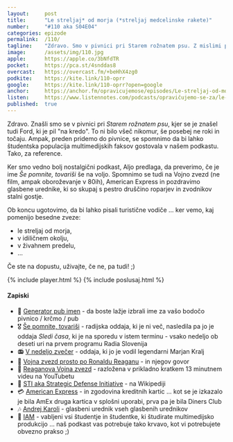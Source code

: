 ```yaml
---
layout: 	post
title:  	"Le streljaj* od morja (*streljaj medcelinske rakete)"
number: 	"#110 aka S04E04"
categories:	epizode
permalink:	/110/
tagline: 	"Zdravo. Smo v pivnici pri Starem rožnatem psu. Z mislimi pa le streljaj od morja ... četudi je to streljaj medcelinske rakete."
image:		/assets/img/110.jpg
apple:		https://apple.co/3bNfdTR
pocket:		https://pca.st/4snddas8
overcast:	https://overcast.fm/+beHhX4zg0
podkite:	https://kite.link/110-oprr
google:		https://kite.link/110-oprr?open=google
anchor:		https://anchor.fm/opravicujemose/episodes/Le-streljaj-od-morja-streljaj-medcelinske-rakete-e1kp4d5
listen:		https://www.listennotes.com/podcasts/opravičujemo-se-za/le-streljaj-od-morja-_VEe9ZU-moF/embed/
published:	true
---
```


Zdravo. Znašli smo se v pivnici pri _Starem rožnatem psu_, kjer se je znašel tudi Ford, ki je pil "na kredo". To ni bilo všeč nikomur, še posebej ne roki in točaju. Ampak, preden pridemo do pivnice, se spomnimo da bi lahko študentska populacija multimedijskih faksov gostovala v našem podkastu. Tako, za reference.

Ker smo vedno bolj nostalgični podkast, Aljo predlaga, da preverimo, če je ime _Še pomnite, tovariši_ še na voljo. Spomnimo se tudi na Vojno zvezd (ne film, ampak oboroževanje v 80ih), American Express in pozdravimo glasbene urednike, ki so skupaj s pestro druščino roparjev in zvodnikov stalni gostje. 

Ob koncu ugotovimo, da bi lahko pisali turistične vodiče ... ker vemo, kaj pomenijo besedne zveze:
- le streljaj od morja,
- v idiličnem okolju,
- v živahnem predelu, 
- ... 

Če ste na dopustu, uživajte, če ne, pa tudi! ;) 

{% include player.html %}
{% include poslusaj.html %}

<!--break-->

#### Zapiski

- 🍺 [Generator pub imen](http://www.pubnamegenerator.co.uk/) - da boste lažje izbrali ime za vašo bodočo pivnico / krčmo / pub
- 🎖 [Še pomnite, tovariši](https://www.rtvslo.si/kultura/razglednice-preteklosti/stara-osebna-izkaznica-rtv-slovenija/335069) - radijska oddaja, ki je ni več, nasledila pa jo je oddaja _Sledi časa_, ki je na sporedu v istem terminu - vsako nedeljo ob deseti uri na prvem programu Radia Slovenija
- 📻 [V nedeljo zvečer](https://prvi.rtvslo.si/podkast/kukamo-v-zgodovino-radia/173250950/174568634) - oddaja, ki jo je vodil legendarni Marjan Kralj 
- 🌌 [Vojna zvezd prosto po Ronaldu Reaganu](https://alphahistory.com/coldwar/ronald-reagan-star-wars-speech-1983/) - in njegov govor
- 📼 [Reaganova Vojna zvezd](https://www.youtube.com/watch?v=MZZs2WGhe3g) - razložena v prikladno kratkem 13 minutnem videu na YouTubetu
- 🔗 [STI aka Strategic Defense Initiative](https://en.wikipedia.org/wiki/Strategic_Defense_Initiative) - na Wikipediji
- 💳 [American Express](https://www.creditcards.com/statistics/history-of-credit-cards/) - in zgodovina kreditnih kartic ... kot se je izkazalo je bila AmEx druga kartica v splošni uporabi, prva pa je bila Diners Club
- 🎶 [Andrej Karoli](https://twitter.com/andrejkaroli) - glasbeni urednik vseh glasbenih urednikov 
- 🏫 [IAM](https://iam.si/) - vabljeni vsi študentje in študentke, ki študirate multimedijsko produkcijo ... naš podkast vas potrebuje tako krvavo, kot vi potrebujete obvezno prakso ;) 